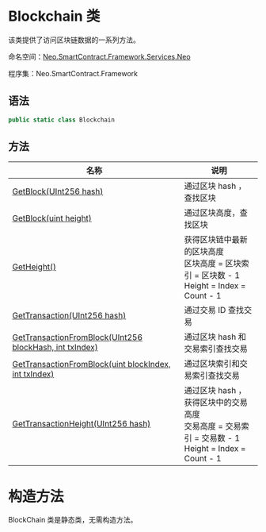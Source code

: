 # Blockchain 类

该类提供了访问区块链数据的一系列方法。

命名空间：[Neo.SmartContract.Framework.Services.Neo](../neo.md)

程序集：Neo.SmartContract.Framework

## 语法

```c#
public static class Blockchain
```

## 方法

| 名称                                                         | 说明                                                         |
| ------------------------------------------------------------ | ------------------------------------------------------------ |
| [GetBlock(UInt256 hash)](Blockchain/GetBlock.md)            | 通过区块 hash ，查找区块                                     |
| [GetBlock(uint height)](Blockchain/GetBlock2.md)             | 通过区块高度，查找区块                                       |
| [GetHeight()](Blockchain/GetHeight.md)                       | 获得区块链中最新的区块高度<br/>区块高度 = 区块索引 = 区块数 - 1<br/>Height = Index = Count - 1 |
| [GetTransaction(UInt256 hash)](Blockchain/GetTransaction.md) | 通过交易 ID 查找交易                                         |
| [GetTransactionFromBlock(UInt256 blockHash, int txIndex)](Blockchain/GetTransactionFromBlock.md) | 通过区块 hash 和交易索引查找交易                             |
| [GetTransactionFromBlock(uint blockIndex, int txIndex)](Blockchain/GetTransactionFromBlock2.md) | 通过区块索引和交易索引查找交易                               |
| [GetTransactionHeight(UInt256 hash)](Blockchain/GetTransactionHeight.md) | 通过区块 hash ，获得区块中的交易高度<br/>交易高度 = 交易索引 = 交易数 - 1<br/>Height = Index = Count - 1 |

# 构造方法

BlockChain 类是静态类，无需构造方法。
